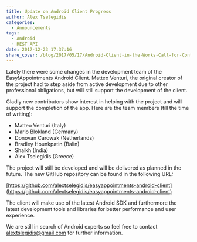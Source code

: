 ```yaml
---
title: Update on Android Client Progress
author: Alex Tselegidis
categories:
  - Announcements
tags:
  - Android
  - REST API
date: 2017-12-23 17:37:16
share_cover: /blog/2017/05/17/Android-Client-in-the-Works-Call-for-Contributors/android-client.png
---
```

 
Lately there were some changes in the development team of the Easy!Appointments Android Client. Matteo Venturi, the original creator of the project had to step aside from active development due to other professional obligations, but will still support the development of the client. 
 
Gladly new contributors show interest in helping with the project and will support the completion of the app. Here are the team members (till the time of writing):  
  
 - Matteo Venturi (Italy)
 - Mario Blokland (Germany)
 - Donovan Carowak (Netherlands)
 - Bradley Hounkpatin (Balin)
 - Shaikh (India)
 - Alex Tselegidis (Greece)
 
The project will still be developed and will be delivered as planned in the future. The new GitHub repository can be found in the following URL: 
 
[https://github.com/alextselegidis/easyappointments-android-client](https://github.com/alextselegidis/easyappointments-android-client)
 
The client will make use of the latest Android SDK and furthermore the latest development tools and libraries for better performance and user experience. 
 
We are still in search of Android experts so feel free to contact [alextslegidis@gmail.com](mailto:alextselegidis@gmail.com) for further information. 
 